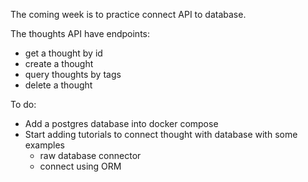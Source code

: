 The coming week is to practice connect API to database. 

The thoughts API have endpoints:
- get a thought by id
- create a thought
- query thoughts by tags
- delete a thought

To do:
- Add a postgres database into docker compose
- Start adding tutorials to connect thought with database with some examples
  - raw database connector
  - connect using ORM

